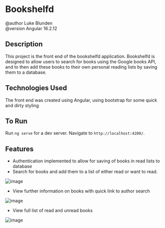 # Bookshelfd
@author Luke Blunden  
@version Angular 16.2.12

## Description  
This project is the front end of the bookshelfd application. Bookshelfd is designed to allow users to search for books using the Google books API, and to then add these books to their own personal reading lists by saving them to a database.

## Technologies Used
The front end was created using Angular, using bootstrap for some quick and dirty styling

## To Run
Run `ng serve` for a dev server. Navigate to `http://localhost:4200/`.

## Features  
* Authentication implemented to allow for saving of books in read lists to database
* Search for books and add them to a list of either read or want to read. 

![image](https://github.com/user-attachments/assets/040792c5-f156-4614-bf19-7401acc03686)

* View further information on books with quick link to author search

![image](https://github.com/user-attachments/assets/2f33e85a-a6d0-4d08-9760-86d290e0b693)

* View full list of read and unread books

![image](https://github.com/user-attachments/assets/fd8b3c3d-6d2f-4afd-84d4-7a8b0afa38aa)


